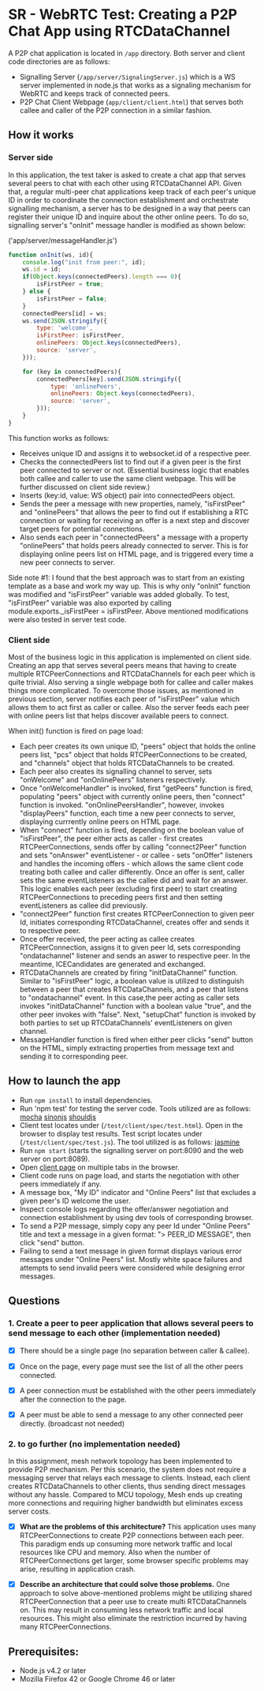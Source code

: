 # SR - WebRTC Test: Creating a P2P Chat App using RTCDataChannel

A P2P chat application is located in `/app` directory. Both server and client code directories are as follows: 

- Signalling Server (`/app/server/SignalingServer.js`) which is a WS server implemented in node.js that works as a signaling mechanism for WebRTC and keeps track of connected peers.
- P2P Chat Client Webpage (`app/client/client.html`) that serves both callee and caller of the P2P connection in a similar fashion.

## How it works 

### Server side

In this application, the test taker is asked to create a chat app that serves several peers to chat with each other using RTCDataChannel API. Given that, a regular multi-peer chat applications keep track of each peer's unique ID in order to coordinate the connection establishment and orchestrate signalling mechanism, a server has to be designed in a way that peers can register their unique ID and inquire about the other online peers. To do so, signalling server's "onInit" message handler is modified as shown below: 

('app/server/messageHandler.js')

```javascript
function onInit(ws, id){
    console.log("init from peer:", id);
    ws.id = id;
    if(Object.keys(connectedPeers).length === 0){
        isFirstPeer = true;
    } else {
        isFirstPeer = false;
    }
    connectedPeers[id] = ws;
    ws.send(JSON.stringify({
        type: 'welcome',
        isFirstPeer: isFirstPeer,
        onlinePeers: Object.keys(connectedPeers),
        source: 'server',
    }));

    for (key in connectedPeers){
        connectedPeers[key].send(JSON.stringify({
            type: 'onlinePeers',
            onlinePeers: Object.keys(connectedPeers),
            source: 'server',
        }));
    }
}

```
This function works as follows:

* Receives unique ID and assigns it to websocket.id of a respective peer.
* Checks the connectedPeers list to find out if a given peer is the first peer connected to server or not. (Essential business logic that enables both callee and caller to use the same client webpage. This will be further discussed on client side review.)
* Inserts (key:id, value: WS object) pair into connectedPeers object. 
* Sends the peer a message with new properties, namely, "isFirstPeer" and "onlinePeers" that allows the peer to find out if establishing a RTC connection or waiting for receiving an offer is a next step and discover target peers for potential connections. 
* Also sends each peer in "connectedPeers" a message with a property "onlinePeers" that holds peers already connected to server. This is for displaying online peers list on HTML page, and is triggered every time a new peer connects to server.  

Side note #1: I found that the best approach was to start from an existing template as a base and work my way up. This is why only "onInit" function was modified and "isFirstPeer" variable was added globally. To test, "isFirstPeer" variable was also exported by calling module.exports._isFirstPeer = isFirstPeer. Above mentioned modifications were also tested in server test code. 

### Client side

Most of the business logic in this application is implemented on client side. Creating an app that serves several peers means that having to create multiple RTCPeerConnections and RTCDataChannels for each peer which is quite trivial. Also serving a single webpage both for callee and caller makes things more complicated. To overcome those issues, as mentioned in previous section, server notifies each peer of "isFirstPeer" value which allows them to act first as caller or callee. Also the server feeds each peer with online peers list that helps discover available peers to connect. 

When init() function is fired on page load:

* Each peer creates its own unique ID, "peers" object that holds the online peers list, "pcs" object that holds RTCPeerConnections to be created, and "channels" object that holds RTCDataChannels to be created. 
* Each peer also creates its signalling channel to server, sets "onWelcome" and "onOnlinePeers" listeners respectively. 
* Once "onWelcomeHandler" is invoked, first "getPeers" function is fired, populating "peers" object with currently online peers, then "connect" function is invoked. "onOnlinePeersHandler", however, invokes "displayPeers" function, each time a new peer connects to server, displaying currrently online peers on HTML page.
* When "connect" function is fired, depending on the boolean value of "isFirstPeer", the peer either acts as caller - first creates RTCPeerConnections, sends offer by calling "connect2Peer" function and sets "onAnswer" eventListener - or callee - sets "onOffer" listeners and handles the incoming offers - which allows the same client code treating both callee and caller differently. Once an offer is sent, caller sets the same eventListeners as the callee did and wait for an answer. This logic enables each peer (excluding first peer) to start creating RTCPeerConnections to preceding peers first and then setting eventListeners as callee did previously. 
* "connect2Peer" function first creates RTCPeerConnection to given peer Id, initiates corresponding RTCDataChannel, creates offer and sends it to respective peer.
* Once offer received, the peer acting as callee creates RTCPeerConnection, assigns it to given peer Id, sets corresponding "ondatachannel" listener and sends an aswer to respective peer. In the meantime, ICECandidates are generated and exchanged.
* RTCDataChannels are created by firing "initDataChannel" function. Similar to "isFirstPeer" logic, a boolean value is utilized to distinguish between a peer that creates RTCDataChannels, and a peer that listens to "ondatachannel" event. In this case,the peer acting as caller sets invokes "initDataChannel" function with a boolean value "true", and the other peer invokes with "false". Next, "setupChat" function is invoked by both parties to set up RTCDataChannels' eventListeners on given channel. 
* MessageHandler function is fired when either peer clicks "send" button on the HTML, simply extracting properties from message text and sending it to corresponding peer.  


## How to launch the app

* Run `npm install` to install dependencies. 
* Run 'npm test' for testing the server code. Tools utilized are as follows: [mocha](http://mochajs.org/) [sinonjs](http://sinonjs.org/docs/) [shouldjs](http://shouldjs.github.io)
* Client test locates under (`/test/client/spec/test.html`). Open in the browser to display test results. Test script locates under (`/test/client/spec/test.js`). The tool utilized is as follows: [jasmine](https://jasmine.github.io/)
* Run `npm start` (starts the signalling server on port:8090 and the web server on port:8089).
* Open [client page](http://localhost:8089/app/client/client.html) on multiple tabs in the browser. 
* Client code runs on page load, and starts the negotiation with other peers immediately if any.
* A message box, "My ID" indicator and "Online Peers" list that excludes a given peer's ID welcome the user. 
* Inspect console logs regarding the offer/answer negotiation and connection establishment by using dev tools of corresponding browser.
* To send a P2P message, simply copy any peer Id under "Online Peers" title and text a message in a given format: "> PEER_ID MESSAGE", then click "send" button.
* Failing to send a text message in given format displays various error messages under "Online Peers" list. Mostly white space failures and attempts to send invalid peers were considered while designing error messages. 

## Questions

### 1. Create a peer to peer application that allows several peers to send message to each other (implementation needed)

- [x] There should be a single page (no separation between caller & callee).
- [x] Once on the page, every page must see the list of all the other peers connected.
- [x] A peer connection must be established with the other peers immediately after the connection to the page.
- [x] A peer must be able to send a message to any other connected peer directly. (broadcast not needed)



### 2. to go further (no implementation needed)

In this assignment, mesh network topology has been implemented to provide P2P mechanism. Per this scenario, the system does not require a messaging server that relays each message to clients. Instead, each client creates RTCDataChannels to other clients, thus sending direct messages without any hassle. Compared to MCU topology, Mesh ends up creating more connections and requiring higher bandwidth but eliminates excess server costs. 

- [x] **What are the problems of this architecture?**
This application uses many RTCPeerConnections to create P2P connections between each peer. This paradigm ends up consuming more network traffic and local resources like CPU and memory. Also when the number of RTCPeerConnections get larger, some browser specific problems may arise, resulting in application crash. 
- [x] **Describe an architecture that could solve those problems.**
One approach to solve above-mentioned problems might be utilizing shared RTCPeerConnection that a peer use to create multi RTCDataChannels on. This may result in consuming less network traffic and local resources. This might also eliminate the restriction incurred by having many RTCPeerConnections. 


## Prerequisites:

* Node.js v4.2 or later
* Mozilla Firefox 42 or Google Chrome 46 or later

